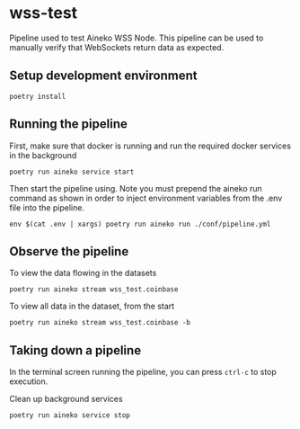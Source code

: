 # wss-test

Pipeline used to test Aineko WSS Node. This pipeline can be used to manually verify that WebSockets return data as expected.

## Setup development environment

```
poetry install
```

## Running the pipeline

First, make sure that docker is running and run the required docker services in the background

```
poetry run aineko service start
```

Then start the pipeline using. Note you must prepend the aineko run command as shown in order 
to inject environment variables from the .env file into the pipeline.
```
env $(cat .env | xargs) poetry run aineko run ./conf/pipeline.yml
```

## Observe the pipeline

To view the data flowing in the datasets

```
poetry run aineko stream wss_test.coinbase
```

To view all data in the dataset, from the start

```
poetry run aineko stream wss_test.coinbase -b
```


## Taking down a pipeline

In the terminal screen running the pipeline, you can press `ctrl-c` to stop execution.

Clean up background services
```
poetry run aineko service stop
```
